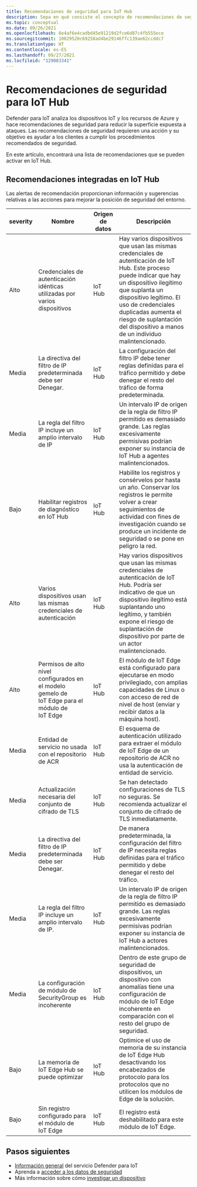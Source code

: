 ```yaml
---
title: Recomendaciones de seguridad para IoT Hub
description: Sepa en qué consiste el concepto de recomendaciones de seguridad y cómo se usan en Defender para IoT Hub.
ms.topic: conceptual
ms.date: 09/26/2021
ms.openlocfilehash: 6e4af6e4cadbd45e91219d2fce6d87c4fb555ece
ms.sourcegitcommit: 10029520c69258ad4be29146ffc139ae62ccddc7
ms.translationtype: HT
ms.contentlocale: es-ES
ms.lasthandoff: 09/27/2021
ms.locfileid: "129083341"
---
```

# <a name="security-recommendations-for-iot-hub"></a>Recomendaciones de seguridad para IoT Hub

Defender para IoT analiza los dispositivos IoT y los recursos de Azure y hace recomendaciones de seguridad para reducir la superficie expuesta a ataques.
Las recomendaciones de seguridad requieren una acción y su objetivo es ayudar a los clientes a cumplir los procedimientos recomendados de seguridad.

En este artículo, encontrará una lista de recomendaciones que se pueden activar en IoT Hub.

## <a name="built-in-recommendations-in-iot-hub"></a>Recomendaciones integradas en IoT Hub

Las alertas de recomendación proporcionan información y sugerencias relativas a las acciones para mejorar la posición de seguridad del entorno.

| severity | Nombre | Origen de datos | Descripción |
|--|--|--|--|
| Alto | Credenciales de autenticación idénticas utilizadas por varios dispositivos | IoT Hub | Hay varios dispositivos que usan las mismas credenciales de autenticación de IoT Hub. Este proceso puede indicar que hay un dispositivo ilegítimo que suplanta un dispositivo legítimo. El uso de credenciales duplicadas aumenta el riesgo de suplantación del dispositivo a manos de un individuo malintencionado. |
| Media | La directiva del filtro de IP predeterminada debe ser Denegar. | IoT Hub | La configuración del filtro IP debe tener reglas definidas para el tráfico permitido y debe denegar el resto del tráfico de forma predeterminada. |
| Media | La regla del filtro IP incluye un amplio intervalo de IP | IoT Hub | Un intervalo IP de origen de la regla de filtro IP permitido es demasiado grande. Las reglas excesivamente permisivas podrían exponer su instancia de IoT Hub a agentes malintencionados. |
| Bajo | Habilitar registros de diagnóstico en IoT Hub | IoT Hub | Habilite los registros y consérvelos por hasta un año. Conservar los registros le permite volver a crear seguimientos de actividad con fines de investigación cuando se produce un incidente de seguridad o se pone en peligro la red. |
| Alto | Varios dispositivos usan las mismas credenciales de autenticación | IoT Hub | Hay varios dispositivos que usan las mismas credenciales de autenticación de IoT Hub. Podría ser indicativo de que un dispositivo ilegítimo está suplantando uno legítimo, y también expone el riesgo de suplantación de dispositivo por parte de un actor malintencionado. |
| Alto | Permisos de alto nivel configurados en el modelo gemelo de IoT Edge para el módulo de IoT Edge | IoT Hub | El módulo de IoT Edge está configurado para ejecutarse en modo privilegiado, con amplias capacidades de Linux o con acceso de red de nivel de host (enviar y recibir datos a la máquina host). |
| Media | Entidad de servicio no usada con el repositorio de ACR | IoT Hub | El esquema de autenticación utilizado para extraer el módulo de IoT Edge de un repositorio de ACR no usa la autenticación de entidad de servicio. |
| Media | Actualización necesaria del conjunto de cifrado de TLS | IoT Hub | Se han detectado configuraciones de TLS no seguras. Se recomienda actualizar el conjunto de cifrado de TLS inmediatamente. |
| Media | La directiva del filtro de IP predeterminada debe ser Denegar. | IoT Hub | De manera predeterminada, la configuración del filtro de IP necesita reglas definidas para el tráfico permitido y debe denegar el resto del tráfico. |
| Media | La regla del filtro IP incluye un amplio intervalo de IP. | IoT Hub | Un intervalo IP de origen de la regla de filtro IP permitido es demasiado grande. Las reglas excesivamente permisivas podrían exponer su instancia de IoT Hub a actores malintencionados. |
| Media | La configuración de módulo de SecurityGroup es incoherente | IoT Hub | Dentro de este grupo de seguridad de dispositivos, un dispositivo con anomalías tiene una configuración de módulo de IoT Edge incoherente en comparación con el resto del grupo de seguridad. |
| Bajo | La memoria de IoT Edge Hub se puede optimizar | IoT Hub | Optimice el uso de memoria de su instancia de IoT Edge Hub desactivando los encabezados de protocolo para los protocolos que no utilicen los módulos de Edge de la solución. |
| Bajo | Sin registro configurado para el módulo de IoT Edge | IoT Hub | El registro está deshabilitado para este módulo de IoT Edge. |

## <a name="next-steps"></a>Pasos siguientes

- [Información general](overview.md) del servicio Defender para IoT
- Aprenda a [acceder a los datos de seguridad](how-to-security-data-access.md)
- Más información sobre cómo [investigar un dispositivo](how-to-investigate-device.md)
